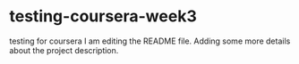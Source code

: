 # testing-coursera-week3
testing for coursera
I am editing the README file. Adding some more details about the project description.
